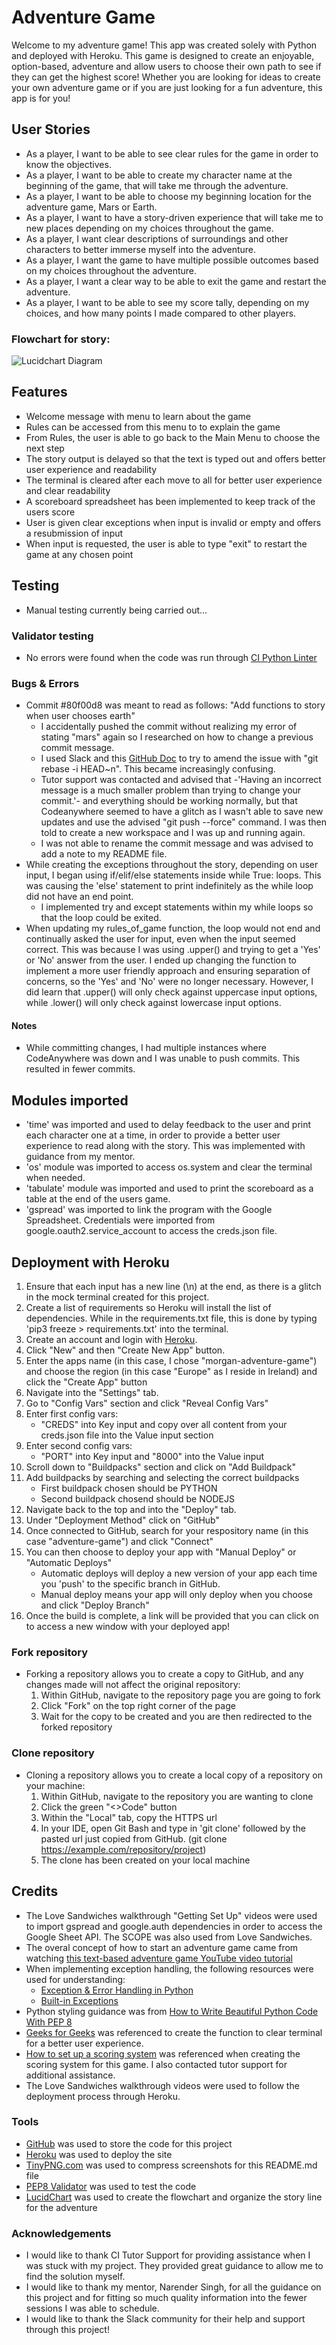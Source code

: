 # Adventure Game

Welcome to my adventure game! This app was created solely with Python and deployed with Heroku. This game is designed to create an enjoyable, option-based, adventure and allow users to choose their own path to see if they can get the highest score! Whether you are looking for ideas to create your own adventure game or if you are just looking for a fun adventure, this app is for you!

## User Stories
- As a player, I want to be able to see clear rules for the game in order to know the objectives.
- As a player, I want to be able to create my character name at the beginning of the game, that will take me through the adventure.
- As a player, I want to be able to choose my beginning location for the adventure game, Mars or Earth.
- As a player, I want to have a story-driven experience that will take me to new places depending on my choices throughout the game.
- As a player, I want clear descriptions of surroundings and other characters to better immerse myself into the adventure.
- As a player, I want the game to have multiple possible outcomes based on my choices throughout the adventure.
- As a player, I want a clear way to be able to exit the game and restart the adventure.
- As a player, I want to be able to see my score tally, depending on my choices, and how many points I made compared to other players.

### Flowchart for story:
![Lucidchart Diagram](.devcontainer/assets/readme-images/game-color-flowchart.png)

## Features

- Welcome message with menu to learn about the game
- Rules can be accessed from this menu to to explain the game
- From Rules, the user is able to go back to the Main Menu to choose the next step
- The story output is delayed so that the text is typed out and offers better user experience and readability
- The terminal is cleared after each move to all for better user experience and clear readability
- A scoreboard spreadsheet has been implemented to keep track of the users score
- User is given clear exceptions when input is invalid or empty and offers a resubmission of input
- When input is requested, the user is able to type "exit" to restart the game at any chosen point

## Testing

- Manual testing currently being carried out...

### Validator testing

- No errors were found when the code was run through [CI Python Linter](https://pep8ci.herokuapp.com/)

### Bugs & Errors

- Commit #80f00d8 was meant to read as follows: "Add functions to story  when user chooses earth"
    - I accidentally pushed the commit without realizing my error of stating "mars" again so I researched on how to change a previous commit message. 
    - I used Slack and this [GitHub Doc](https://docs.github.com/en/pull-requests/committing-changes-to-your-project/creating-and-editing-commits/changing-a-commit-message) to try to amend the issue with "git rebase -i HEAD~n". This became increasingly confusing.
    - Tutor support was contacted and advised that -'Having an incorrect message is a much smaller problem than trying to change your commit.'- and everything should be working normally, but that Codeanywhere seemed to have a glitch as I wasn't able to save new updates and use the advised "git push --force" command. I was then told to create a new workspace and I was up and running again. 
    - I was not able to rename the commit message and was advised to add a note to my README file.
- While creating the exceptions throughout the story, depending on user input, I began using if/elif/else statements inside while True: loops. This was causing the 'else' statement to print indefinitely as the while loop did not have an end point.
    - I implemented try and except statements within my while loops so that the loop could be exited.
- When updating my rules_of_game function, the loop would not end and continually asked the user for input, even when the input seemed correct. This was because I was using .upper() and trying to get a 'Yes' or 'No' answer from the user. I ended up changing the function to implement a more user friendly approach and ensuring separation of concerns, so the 'Yes' and 'No' were no longer necessary. However, I did learn that .upper() will only check against uppercase input options, while .lower() will only check against lowercase input options. 

#### Notes

- While committing changes, I had multiple instances where CodeAnywhere was down and I was unable to push commits. This resulted in fewer commits.

## Modules imported

- 'time' was imported and used to delay feedback to the user and print each character one at a time, in order to provide a better user experience to read along with the story. This was implemented with guidance from my mentor.
- 'os' module was imported to access os.system and clear the terminal when needed.
- 'tabulate' module was imported and used to print the scoreboard as a table at the end of the users game.
- 'gspread' was imported to link the program with the Google Spreadsheet. Credentials were imported from google.oauth2.service_account to access the creds.json file.

## Deployment with Heroku

1. Ensure that each input has a new line (\n) at the end, as there is a glitch in the mock terminal created for this project.
2. Create a list of requirements so Heroku will install the list of dependencies. While in the requirements.txt file, this is done by typing 'pip3 freeze > requirements.txt' into the terminal.
3. Create an account and login with [Heroku](https://www.heroku.com).
4. Click "New" and then "Create New App" button.
5. Enter the apps name (in this case, I chose "morgan-adventure-game") and choose the region (in this case "Europe" as I reside in Ireland) and click the "Create App" button
6. Navigate into the "Settings" tab.
7. Go to "Config Vars" section and click "Reveal Config Vars"
8. Enter first config vars: 
    - "CREDS" into Key input and copy over all content from your creds.json file into the Value input section
9. Enter second config vars:
    - "PORT" into Key input and "8000" into the Value input
10. Scroll down to "Buildpacks" section and click on "Add Buildpack"
11. Add buildpacks by searching and selecting the correct buildpacks
    - First buildpack chosen should be PYTHON
    - Second buildpack chosend should be NODEJS
12. Navigate back to the top and into the "Deploy" tab.
13. Under "Deployment Method" click on "GitHub" 
14. Once connected to GitHub, search for your respository name (in this case "adventure-game") and click "Connect"
15. You can then choose to deploy your app with "Manual Deploy" or "Automatic Deploys"
    - Automatic deploys will deploy a new version of your app each time you 'push' to the specific branch in GitHub.
    - Manual deploy means your app will only deploy when you choose and click "Deploy Branch"
16. Once the build is complete, a link will be provided that you can click on to access a new window with your deployed app!

### Fork repository

- Forking a repository allows you to create a copy to GitHub, and any changes made will not affect the original repository:
    1. Within GitHub, navigate to the repository page you are going to fork
    2. Click "Fork" on the top right corner of the page
    3. Wait for the copy to be created and you are then redirected to the forked repository

### Clone repository

- Cloning a repository allows you to create a local copy of a repository on your machine:
    1. Within GitHub, navigate to the repository you are wanting to clone
    2. Click the green "<>Code" button
    3. Within the "Local" tab, copy the HTTPS url
    4. In your IDE, open Git Bash and type in 'git clone' followed by the pasted url just copied from GitHub. (git clone https://example.com/repository/project)
    5. The clone has been created on your local machine

## Credits

- The Love Sandwiches walkthrough "Getting Set Up" videos were used to import gspread and google.auth dependencies in order to access the Google Sheet API. The SCOPE was also used from Love Sandwiches.
- The overal concept of how to start an adventure game came from watching [this text-based adventure game YouTube video tutorial](https://www.youtube.com/watch?v=ORsJn-71__0)
- When implementing exception handling, the following resources were used for understanding:
    - [Exception & Error Handling in Python](https://www.datacamp.com/tutorial/exception-handling-python)
    - [Built-in Exceptions](https://docs.python.org/3/library/exceptions.html#Exception)
- Python styling guidance was from [How to Write Beautiful Python Code With PEP 8](https://realpython.com/python-pep8/)
- [Geeks for Geeks](https://www.geeksforgeeks.org/clear-screen-python/) was referenced to create the function to clear terminal for a better user experience.
- [How to set up a scoring system](https://www.youtube.com/watch?v=3IE2TMMeytU) was referenced when creating the scoring system for this game. I also contacted tutor support for additional assistance.
- The Love Sandwiches walkthrough videos were used to follow the deployment process through Heroku.

### Tools

- [GitHub](https://github.com) was used to store the code for this project
- [Heroku](https://www.heroku.com) was used to deploy the site
- [TinyPNG.com](https://tinypng.com/) was used to compress screenshots for this README.md file
- [PEP8 Validator](https://pep8ci.herokuapp.com/) was used to test the code
- [LucidChart](https://www.lucidchart.com/pages/) was used to create the flowchart and organize the story line for the adventure

### Acknowledgements

- I would like to thank CI Tutor Support for providing assistance when I was stuck with my project. They provided great guidance to allow me to find the solution myself.
- I would like to thank my mentor, Narender Singh, for all the guidance on this project and for fitting so much quality information into the fewer sessions I was able to schedule.
- I would like to thank the Slack community for their help and support through this project!